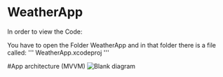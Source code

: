 # WeatherApp

In order to view the Code:

You have to open the Folder WeatherApp and in that folder there is a file called:
'''
WeatherApp.xcodeproj
'''

#App architecture (MVVM)
![Blank diagram](https://user-images.githubusercontent.com/71644512/116561431-98971900-a902-11eb-9d1d-63b5f1e115b4.png)
